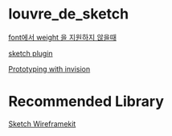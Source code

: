 # louvre_de_sketch

[font에서 weight 을 지원하지 않을때](https://www.notion.so/font-weight-de34fbb3b87547dba23d60f7d3bd7374)

[sketch plugin ](https://www.notion.so/sketch-plugin-39fb8ea239ca4b2a8756b2c7f0189064)

[Prototyping with invision](https://www.google.com/search?q=invision&oq=invision&aqs=chrome..69i57j46i199i465i512j0i512l8.1568j0j4&sourceid=chrome&ie=UTF-8)

# Recommended Library

[Sketch Wireframekit](https://www.sketchappsources.com/free-source/3651-ios-wireframing-kit-sketch-freebie-resource.html) 
